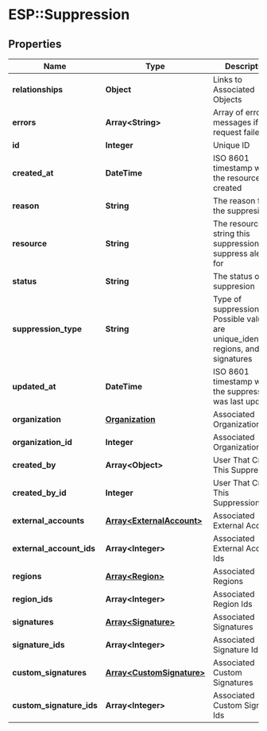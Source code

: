 # ESP::Suppression

## Properties
Name | Type | Description | Notes
------------ | ------------- | ------------- | -------------
**relationships** | **Object** | Links to Associated Objects | [optional] 
**errors** | **Array&lt;String&gt;** | Array of error messages if the request failed | [optional] 
**id** | **Integer** | Unique ID | [optional] 
**created_at** | **DateTime** | ISO 8601 timestamp when the resource was created | [optional] 
**reason** | **String** | The reason for the suppresion | [optional] 
**resource** | **String** | The resource string this suppression will suppress alerts for | [optional] 
**status** | **String** | The status of this suppresion | [optional] 
**suppression_type** | **String** | Type of suppression. Possible values are unique_identifiers, regions, and signatures | [optional] 
**updated_at** | **DateTime** | ISO 8601 timestamp when the suppression was last updated | [optional] 
**organization** | [**Organization**](Organization.md) | Associated Organization | [optional] 
**organization_id** | **Integer** | Associated Organization Id | [optional] 
**created_by** | **Array&lt;Object&gt;** | User That Created This Suppression | [optional] 
**created_by_id** | **Integer** | User That Created This Suppression&#39;s Id | [optional] 
**external_accounts** | [**Array&lt;ExternalAccount&gt;**](ExternalAccount.md) | Associated External Accounts | [optional] 
**external_account_ids** | **Array&lt;Integer&gt;** | Associated External Account Ids | [optional] 
**regions** | [**Array&lt;Region&gt;**](Region.md) | Associated Regions | [optional] 
**region_ids** | **Array&lt;Integer&gt;** | Associated Region Ids | [optional] 
**signatures** | [**Array&lt;Signature&gt;**](Signature.md) | Associated Signatures | [optional] 
**signature_ids** | **Array&lt;Integer&gt;** | Associated Signature Ids | [optional] 
**custom_signatures** | [**Array&lt;CustomSignature&gt;**](CustomSignature.md) | Associated Custom Signatures | [optional] 
**custom_signature_ids** | **Array&lt;Integer&gt;** | Associated Custom Signature Ids | [optional] 


